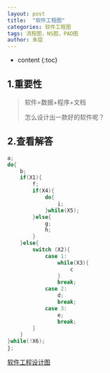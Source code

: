 ```yaml
---
layout: post
title:  "软件工程图"
categories: 软件工程图
tags: 流程图，NS图，PAD图
author: 朱锟
---
```



* content
{:toc}
## 1.重要性

> 软件=数据+程序+文档
>
> 怎么设计出一款好的软件呢？



## 2.查看解答

```java
a;
do{
    b;
    if(X1){
        f;
        if(X4){
            do{
                i;
            }while(X5);
        }else{
            g;
            h;
        }
    }else{
        switch (X2){
            case 1:
                while(X3){
                	c
            	}
                break;
            case 2:
                d;
                break;
            case 3:
                e;
                break;
        }
    }
}while(!X6);
j;
```



[软件工程设计图](https://mubu.com/doc/pGD0GwYm10)



